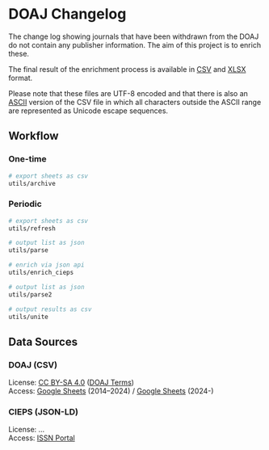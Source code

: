 # DOAJ Changelog

The change log showing journals that have been withdrawn from the DOAJ do not contain any publisher information. The aim of this project is to enrich these.

The final result of the enrichment process is available in [CSV](data/doaj_changelog_withdrawn_list_enriched_utf8.csv) and [XLSX](data/doaj_changelog_withdrawn_list_enriched_utf8.xlsx) format.

Please note that these files are UTF-8 encoded and that there is also an [ASCII](data/doaj_changelog_withdrawn_list_enriched_ascii.csv) version of the CSV file in which all characters outside the ASCII range are represented as Unicode escape sequences.

## Workflow

### One-time

```sh
# export sheets as csv
utils/archive
```

### Periodic

```sh
# export sheets as csv
utils/refresh
```

```sh
# output list as json
utils/parse
```

```sh
# enrich via json api
utils/enrich_cieps
```

```sh
# output list as json
utils/parse2
```

```sh
# output results as csv
utils/unite
```

## Data Sources

### DOAJ (CSV)

License: [CC BY-SA 4.0](https://creativecommons.org/licenses/by-sa/4.0/) ([DOAJ Terms](https://doaj.org/terms/))  
Access: [Google Sheets](https://docs.google.com/spreadsheets/d/183mRBRqs2jOyP0qZWXN8dUd02D4vL0Mov_kgYF8HORM/edit#gid=1650882189) (2014–2024) / [Google Sheets](https://docs.google.com/spreadsheets/d/1Kv3MbgFSgtSDnEGkA2JacrSjunRu0umHeZCtcMeqO5E/edit?gid=2104690845) (2024-)  

### CIEPS (JSON-LD)

License: ...  
Access: [ISSN Portal](https://portal.issn.org/)
